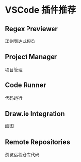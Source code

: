 # VSCode 插件推荐

## Regex Previewer

正则表达式预览

## Project Manager

项目管理

## Code Runner

代码运行

## Draw.io Integration

画图

## Remote Repositories

浏览远程仓库代码
